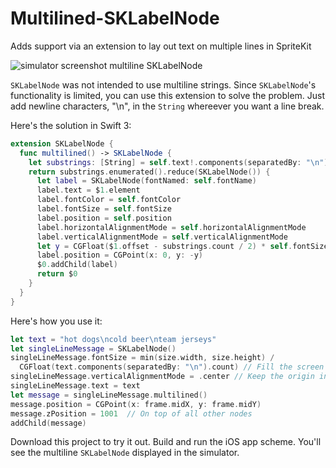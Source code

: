 # Multilined-SKLabelNode
Adds support via an extension to lay out text on multiple lines in SpriteKit

![simulator screenshot multiline SKLabelNode](http://i.imgur.com/7TmCORE.png)

`SKLabelNode` was not intended to use multiline strings. Since `SKLabelNode`'s functionality is limited, you can use this extension to solve the problem. Just add newline characters, "\n", in the `String` whereever you want a line break.

Here's the solution in Swift 3:

```swift
extension SKLabelNode {
  func multilined() -> SKLabelNode {
    let substrings: [String] = self.text!.components(separatedBy: "\n")
    return substrings.enumerated().reduce(SKLabelNode()) {
      let label = SKLabelNode(fontNamed: self.fontName)
      label.text = $1.element
      label.fontColor = self.fontColor
      label.fontSize = self.fontSize
      label.position = self.position
      label.horizontalAlignmentMode = self.horizontalAlignmentMode
      label.verticalAlignmentMode = self.verticalAlignmentMode
      let y = CGFloat($1.offset - substrings.count / 2) * self.fontSize
      label.position = CGPoint(x: 0, y: -y)
      $0.addChild(label)
      return $0
    }
  }
}
```

Here's how you use it:

```swift
let text = "hot dogs\ncold beer\nteam jerseys"
let singleLineMessage = SKLabelNode()
singleLineMessage.fontSize = min(size.width, size.height) /
  CGFloat(text.components(separatedBy: "\n").count) // Fill the screen
singleLineMessage.verticalAlignmentMode = .center // Keep the origin in the center
singleLineMessage.text = text
let message = singleLineMessage.multilined()
message.position = CGPoint(x: frame.midX, y: frame.midY)
message.zPosition = 1001  // On top of all other nodes
addChild(message)
```
Download this project to try it out. Build and run the iOS app scheme. You'll see the multiline `SKLabelNode` displayed in the simulator.
